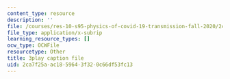 ```yaml
---
content_type: resource
description: ''
file: /courses/res-10-s95-physics-of-covid-19-transmission-fall-2020/2ca7f25aac1859643f320c66df53fc13_k_VJo1Vrl6E.srt
file_type: application/x-subrip
learning_resource_types: []
ocw_type: OCWFile
resourcetype: Other
title: 3play caption file
uid: 2ca7f25a-ac18-5964-3f32-0c66df53fc13
---
```

